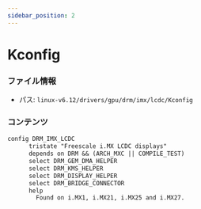 ```yaml
---
sidebar_position: 2
---
```

# Kconfig

### ファイル情報

- パス: `linux-v6.12/drivers/gpu/drm/imx/lcdc/Kconfig`

### コンテンツ

```txt
config DRM_IMX_LCDC
      tristate "Freescale i.MX LCDC displays"
      depends on DRM && (ARCH_MXC || COMPILE_TEST)
      select DRM_GEM_DMA_HELPER
      select DRM_KMS_HELPER
      select DRM_DISPLAY_HELPER
      select DRM_BRIDGE_CONNECTOR
      help
        Found on i.MX1, i.MX21, i.MX25 and i.MX27.

```
